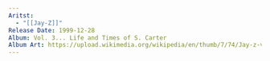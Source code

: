 ```yaml
---
Aritst:
  - "[[Jay-Z]]"
Release Date: 1999-12-28
Album: Vol. 3... Life and Times of S. Carter
Album Art: https://upload.wikimedia.org/wikipedia/en/thumb/7/74/Jay-z-vol-3-life-and-times-s-carter.jpg/250px-Jay-z-vol-3-life-and-times-s-carter.jpg
---
```

